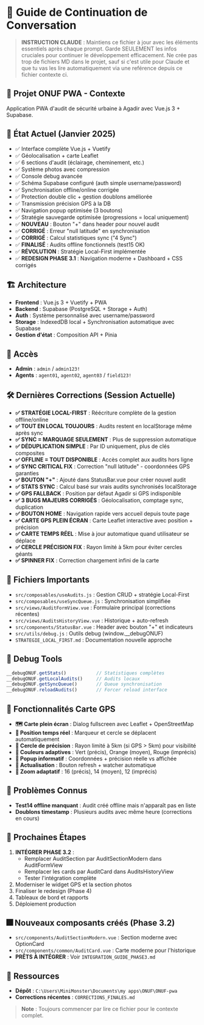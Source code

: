 # 🔄 Guide de Continuation de Conversation

> **INSTRUCTION CLAUDE** : Maintiens ce fichier à jour avec les éléments essentiels après chaque prompt. Garde SEULEMENT les infos cruciales pour continuer le développement efficacement.
Ne crée pas trop de fichiers MD dans le projet, sauf si c'est utile pour Claude et que tu vas les lire automatiquement via une reférence depuis ce fichier contexte ci.

## 📱 **Projet ONUF PWA - Contexte**
Application PWA d'audit de sécurité urbaine à Agadir avec Vue.js 3 + Supabase.

## 🎯 **État Actuel (Janvier 2025)**
- ✅ Interface complète Vue.js + Vuetify 
- ✅ Géolocalisation + carte Leaflet
- ✅ 6 sections d'audit (éclairage, cheminement, etc.)
- ✅ Système photos avec compression
- ✅ Console debug avancée
- ✅ Schéma Supabase configuré (auth simple username/password)
- ✅ Synchronisation offline/online corrigée
- ✅ Protection double clic + gestion doublons améliorée
- ✅ Transmission précision GPS à la DB
- ✅ Navigation popup optimisée (3 boutons)
- ✅ Stratégie sauvegarde optimisée (progressions = local uniquement)
- ✅ **NOUVEAU** : Bouton "+" dans header pour nouvel audit
- ✅ **CORRIGÉ** : Erreur "null latitude" en synchronisation
- ✅ **CORRIGÉ** : Calcul statistiques sync ("4 Sync")
- ✅ **FINALISÉ** : Audits offline fonctionnels (test15 OK)
- ✅ **RÉVOLUTION** : Stratégie Local-First implémentée
- ✅ **REDESIGN PHASE 3.1** : Navigation moderne + Dashboard + CSS corrigés

## 🏗️ **Architecture**
- **Frontend** : Vue.js 3 + Vuetify + PWA
- **Backend** : Supabase (PostgreSQL + Storage + Auth)
- **Auth** : Système personnalisé avec username/password
- **Storage** : IndexedDB local + Synchronisation automatique avec Supabase
- **Gestion d'état** : Composition API + Pinia

## 🔐 **Accès**
- **Admin** : `admin` / `admin123!`
- **Agents** : `agent01`, `agent02`, `agent03` / `field123!`

## 🛠️ **Dernières Corrections (Session Actuelle)**
- **✅ STRATÉGIE LOCAL-FIRST** : Réécriture complète de la gestion offline/online
- **✅ TOUT EN LOCAL TOUJOURS** : Audits restent en localStorage même après sync
- **✅ SYNC = MARQUAGE SEULEMENT** : Plus de suppression automatique
- **✅ DÉDUPLICATION SIMPLE** : Par ID uniquement, plus de clés composites
- **✅ OFFLINE = TOUT DISPONIBLE** : Accès complet aux audits hors ligne
- **✅ SYNC CRITICAL FIX** : Correction "null latitude" - coordonnées GPS garanties
- **✅ BOUTON "+"** : Ajouté dans StatusBar.vue pour créer nouvel audit
- **✅ STATS SYNC** : Calcul basé sur vrais audits synchronisés localStorage
- **✅ GPS FALLBACK** : Position par défaut Agadir si GPS indisponible
- **✅ 3 BUGS MAJEURS CORRIGÉS** : Géolocalisation, comptage sync, duplication
- **✅ BOUTON HOME** : Navigation rapide vers accueil depuis toute page
- **✅ CARTE GPS PLEIN ÉCRAN** : Carte Leaflet interactive avec position + précision
- **✅ CARTE TEMPS RÉEL** : Mise à jour automatique quand utilisateur se déplace
- **✅ CERCLE PRÉCISION FIX** : Rayon limité à 5km pour éviter cercles géants
- **✅ SPINNER FIX** : Correction chargement infini de la carte

## 📁 **Fichiers Importants**
- `src/composables/useAudits.js` : Gestion CRUD + stratégie Local-First
- `src/composables/useSyncQueue.js` : Synchronisation simplifiée
- `src/views/AuditFormView.vue` : Formulaire principal (corrections récentes)
- `src/views/AuditsHistoryView.vue` : Historique + auto-refresh
- `src/components/StatusBar.vue` : Header avec bouton "+" et indicateurs
- `src/utils/debug.js` : Outils debug (window.__debugONUF)
- `STRATEGIE_LOCAL_FIRST.md` : Documentation nouvelle approche

## 🧪 **Debug Tools**
```javascript
__debugONUF.getStats()           // Statistiques complètes
__debugONUF.getLocalAudits()     // Audits locaux
__debugONUF.getSyncQueue()       // Queue synchronisation
__debugONUF.reloadAudits()       // Forcer reload interface
```

## 📱 **Fonctionnalités Carte GPS**
- **🗺️ Carte plein écran** : Dialog fullscreen avec Leaflet + OpenStreetMap
- **📍 Position temps réel** : Marqueur et cercle se déplacent automatiquement
- **🎯 Cercle de précision** : Rayon limité à 5km (si GPS > 5km) pour visibilité
- **🎨 Couleurs adaptives** : Vert (précis), Orange (moyen), Rouge (imprécis)
- **💬 Popup informatif** : Coordonnées + précision réelle vs affichée
- **🔄 Actualisation** : Bouton refresh + watcher automatique
- **📱 Zoom adaptatif** : 16 (précis), 14 (moyen), 12 (imprécis)

## 🚨 **Problèmes Connus**
- **Test14 offline manquant** : Audit créé offline mais n'apparaît pas en liste
- **Doublons timestamp** : Plusieurs audits avec même heure (corrections en cours)

## 🚀 **Prochaines Étapes**
1. **INTÉGRER PHASE 3.2** : 
   - Remplacer AuditSection par AuditSectionModern dans AuditFormView
   - Remplacer les cards par AuditCard dans AuditsHistoryView
   - Tester l'intégration complète
2. Moderniser le widget GPS et la section photos
3. Finaliser le redesign (Phase 4)
4. Tableaux de bord et rapports
5. Déploiement production

## 🎆 **Nouveaux composants créés (Phase 3.2)**
- `src/components/AuditSectionModern.vue` : Section moderne avec OptionCard
- `src/components/common/AuditCard.vue` : Carte moderne pour l'historique
- **PRÊTS À INTÉGRER** : Voir `INTEGRATION_GUIDE_PHASE3.md`

## 📎 **Ressources**
- **Dépôt** : `C:\Users\MiniMonster\Documents\my apps\ONUF\ONUF-pwa`
- **Corrections récentes** : `CORRECTIONS_FINALES.md`

> **Note** : Toujours commencer par lire ce fichier pour le contexte complet.
